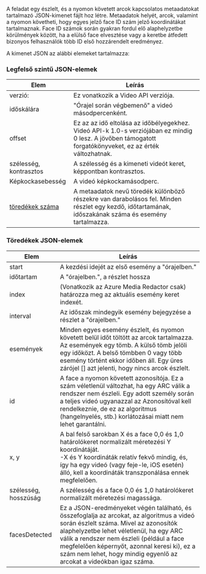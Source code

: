 A feladat egy észlelt, és a nyomon követett arcok kapcsolatos metaadatokat tartalmazó JSON-kimenet fájlt hoz létre. Metaadatok helyét, arcok, valamint a nyomon követheti, hogy egyes jelző face ID szám jelző koordinátákat tartalmaznak. Face ID számok során gyakran fordul elő alaphelyzetbe körülmények között, ha a elülső face elvesztése vagy a keretbe átfedett bizonyos felhasználók több ID első hozzárendelt eredményez.

A kimenet JSON az alábbi elemeket tartalmazza:

### <a name="root-json-elements"></a>Legfelső szintű JSON-elemek

| Elem | Leírás |
| --- | --- |
| verzió: |Ez vonatkozik a Video API verziója. |
| időskálára |"Órajel során végbemenő" a videó másodpercenként. |
| offset |Ez az az idő eltolása az időbélyegekhez. Videó API-k 1.0-s verziójában ez mindig 0 lesz. A jövőben támogatott forgatókönyveket, ez az érték változhatnak. |
| szélesség, kontrasztos |A szélesség és a kimeneti videót keret, képpontban kontrasztos.|
| Képkockasebesség |A videó képkockamásodperc. |
| [töredékek száma](#fragments-json-elements) |A metaadatok nevű töredék különböző részekre van darabolásos fel. Minden részlet egy kezdő, időtartamának, időszakának száma és esemény tartalmazza. |

### <a name="fragments-json-elements"></a>Töredékek JSON-elemek

|Elem|Leírás|
|---|---|
| start |A kezdési idejét az első esemény a "órajelben." |
| időtartam |A "órajelben.", a részlet hossza |
| index | (Vonatkozik az Azure Media Redactor csak) határozza meg az aktuális esemény keret indexét. |
| interval |Az időszak mindegyik esemény bejegyzése a részlet a "órajelben." |
| események |Minden egyes esemény észlelt, és nyomon követett belül időt töltött az arcok tartalmazza. Az események egy tömb. A külső tömb jelöli egy időközt. A belső tömbben 0 vagy több esemény történt ekkor időben áll. Egy üres zárójel [] azt jelenti, hogy nincs arcok észlelt. |
| id |A face a nyomon követett azonosítója. Ez a szám véletlenül változhat, ha egy ARC válik a rendszer nem észleli. Egy adott személy során a teljes videó ugyanazzal az Azonosítóval kell rendelkeznie, de ez az algoritmus (hangelnyelés, stb.) korlátozásai miatt nem lehet garantálni. |
| x, y |A bal felső sarokban X és a face 0,0 és 1,0 határolókeret normalizált méretezési Y koordinátáját. <br/>-X és Y koordináták relatív fekvő mindig, és, így ha egy videó (vagy feje-le, iOS esetén) álló, kell a koordináták transzponálása ennek megfelelően. |
| szélesség, hosszúság |A szélesség és a face 0,0 és 1,0 határolókeret normalizált méretezési magassága. |
| facesDetected |Ez a JSON-eredményeket végén található, és összefoglalja az arcokat, az algoritmus a videó során észlelt száma. Mivel az azonosítók alaphelyzetbe lehet véletlenül, ha egy ARC válik a rendszer nem észleli (például a face megfelelően képernyőt, azonnal keresi ki), ez a szám nem lehet, hogy mindig egyenlő az arcokat a videókban igaz száma. |
